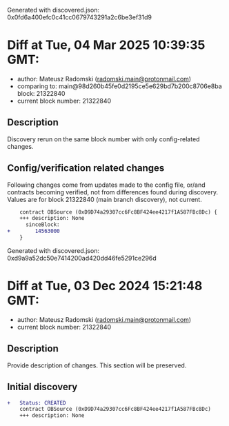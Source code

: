 Generated with discovered.json: 0x0fd6a400efc0c41cc0679743291a2c6be3ef31d9

# Diff at Tue, 04 Mar 2025 10:39:35 GMT:

- author: Mateusz Radomski (<radomski.main@protonmail.com>)
- comparing to: main@98d260b45fe0d2195ce5e629bd7b200c8706e8ba block: 21322840
- current block number: 21322840

## Description

Discovery rerun on the same block number with only config-related changes.

## Config/verification related changes

Following changes come from updates made to the config file,
or/and contracts becoming verified, not from differences found during
discovery. Values are for block 21322840 (main branch discovery), not current.

```diff
    contract OBSource (0xD9D74a29307cc6Fc8BF424ee4217f1A587FBc8Dc) {
    +++ description: None
      sinceBlock:
+        14563000
    }
```

Generated with discovered.json: 0xd9a9a52dc50e7414200ad420dd46fe5291ce296d

# Diff at Tue, 03 Dec 2024 15:21:48 GMT:

- author: Mateusz Radomski (<radomski.main@protonmail.com>)
- current block number: 21322840

## Description

Provide description of changes. This section will be preserved.

## Initial discovery

```diff
+   Status: CREATED
    contract OBSource (0xD9D74a29307cc6Fc8BF424ee4217f1A587FBc8Dc)
    +++ description: None
```
